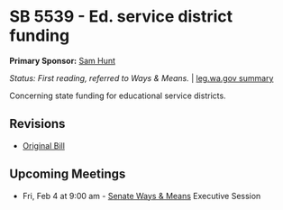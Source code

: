 # SB 5539 - Ed. service district funding
**Primary Sponsor:** [Sam Hunt](/person/leg/sam.hunt.md)

*Status: First reading, referred to Ways & Means.* | [leg.wa.gov summary](https://app.leg.wa.gov/billsummary?BillNumber=5539&Year=2021)

Concerning state funding for educational service districts.

## Revisions
* [Original Bill](1/)

## Upcoming Meetings
* Fri, Feb 4 at 9:00 am - [Senate Ways & Means](/senate/2021-22/WM/) Executive Session